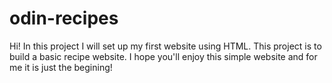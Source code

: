 # odin-recipes

Hi!
In this project I will set up my first website using HTML.
This project is to build a basic recipe website.
I hope you'll enjoy this simple website and for me it is just the begining!
